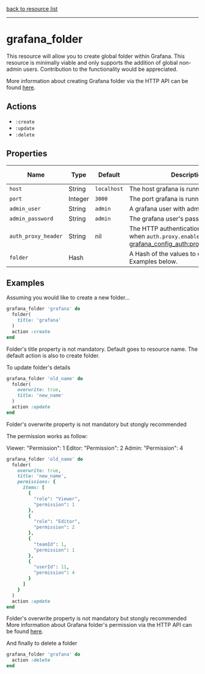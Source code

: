 [back to resource list](https://github.com/sous-chefs/grafana#resources)

---

# grafana_folder

This resource will allow you to create global folder within Grafana. This resource is minimally viable and only supports the addition of global non-admin users. Contribution to the functionality would be appreciated.

More information about creating Grafana folder via the HTTP API can be found [here](http://docs.grafana.org/http_api/folder/#folder-api).

## Actions

- `:create`
- `:update`
- `:delete`

## Properties

| Name                  | Type        |  Default      | Description                                               | Allowed Values
| --------------------- | ----------- | ------------- | --------------------------------------------------------- | --------------- |
| `host`                |  String     | `localhost`   | The host grafana is running on|
| `port`                |  Integer    | `3000`        | The port grafana is running on|
| `admin_user`          |  String     | `admin`       | A grafana user with admin privileges|
| `admin_password`      |  String     | `admin`       | The grafana user's password|
| `auth_proxy_header`   | String      | nil           | The HTTP authentication header used when `auth.proxy.enabled=true`. See [grafana_config_auth:proxy_header_name](grafana_config_auth.md)|
| `folder`              |  Hash       |               | A Hash of the values to create the folder. Examples below.|

## Examples

Assuming you would like to create a new folder...

```ruby
grafana_folder 'grafana' do
  folder(
    title: 'grafana'
  )
  action :create
end
```

Folder's title property is not mandatory. Default goes to resource name.
The default action is also to create folder.

To update folder's details

```ruby
grafana_folder 'old_name' do
  folder(
    overwrite: true,
    title: 'new_name'
  )
  action :update
end
```

Folder's overwrite property is not mandatory but stongly recommended

The permission works as follow:

Viewer: "Permission": 1
Editor: "Permission": 2
Admin:  "Permission": 4

```ruby
grafana_folder 'old_name' do
  folder(
    overwrite: true,
    title: 'new_name',
    permissions: {
      items: [
        {
          "role": "Viewer",
          "permission": 1
        },
        {
          "role": "Editor",
          "permission": 2
        },
        {
          "teamId": 1,
          "permission": 1
        },
        {
          "userId": 11,
          "permission": 4
        }
      ]
    }
  )
  action :update
end
```

Folder's overwrite property is not mandatory but stongly recommended
More information about Grafana folder's permission via the HTTP API can be found [here](http://docs.grafana.org/http_api/folder_permissions/).

And finally to delete a folder

```ruby
grafana_folder 'grafana' do
  action :delete
end
```
